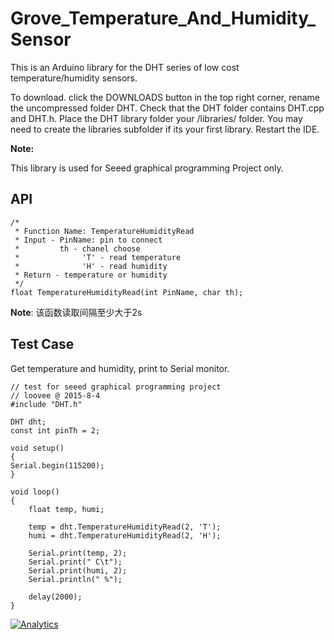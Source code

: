 Grove_Temperature_And_Humidity_Sensor
=====================================

This is an Arduino library for the DHT series of low cost temperature/humidity sensors. 

To download. click the DOWNLOADS button in the top right corner, rename the uncompressed folder DHT. Check that the DHT folder contains DHT.cpp and DHT.h. Place the DHT library folder your <arduinosketchfolder>/libraries/ folder. You may need to create the libraries subfolder if its your first library. Restart the IDE.

**Note:**

This library is used for Seeed graphical programming Project only.

API 
--
	/* 
	 * Function Name: TemperatureHumidityRead 
	 * Input - PinName: pin to connect 
	 *         th - chanel choose 
	 *              'T' - read temperature 
	 *              'H' - read humidity 
	 * Return - temperature or humidity 
	 */  
	float TemperatureHumidityRead(int PinName, char th); 

**Note**: 该函数读取间隔至少大于2s 

Test Case 
--
Get temperature and humidity, print to Serial monitor. 

	// test for seeed graphical programming project 
	// loovee @ 2015-8-4 
	#include "DHT.h" 
	 
	DHT dht; 
	const int pinTh = 2; 
	 
	void setup() 
	{ 
	Serial.begin(115200); 
	} 
	 
	void loop() 
	{ 
	    float temp, humi; 
	     
	    temp = dht.TemperatureHumidityRead(2, 'T'); 
	    humi = dht.TemperatureHumidityRead(2, 'H'); 
	     
	    Serial.print(temp, 2); 
	    Serial.print(" C\t"); 
	    Serial.print(humi, 2); 
	    Serial.println(" %"); 
	     
	    delay(2000); 
	}


[![Analytics](https://ga-beacon.appspot.com/UA-46589105-3/Grove_Temperature_And_Humidity_Sensor)](https://github.com/igrigorik/ga-beacon)
